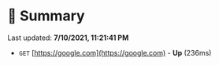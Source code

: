 # 📖 Summary
Last updated: **7/10/2021, 11:21:41 PM**

- `GET` [https://google.com](https://google.com) - **Up** (236ms)
